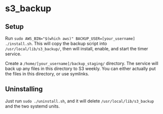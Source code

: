 # s3_backup

## Setup

Run `sudo AWS_BIN="$(which aws)" BACKUP_USER=[your_username] ./install.sh`. This will copy the backup script into `/usr/local/lib/s3_backup/`, then will install, enable, and start the timer service.

Create a `/home/[your_username]/backup_staging/` directory. The service will back up any files in this directory to S3 weekly. You can either actually put the files in this directory, or use symlinks.

## Uninstalling

Just run `sudo ./uninstall.sh`, and it will delete `/usr/local/lib/s3_backup` and the two systemd units.
